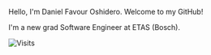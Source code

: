 Hello, I'm Daniel Favour Oshidero. Welcome to my GitHub!

I'm a new grad Software Engineer at ETAS (Bosch).

![Visits](https://img.shields.io/badge/Visits-13261-blue)
